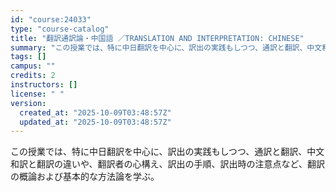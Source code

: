 ```yaml
---
id: "course:24033"
type: "course-catalog"
title: "翻訳通訳論・中国語 ／TRANSLATION AND INTERPRETATION: CHINESE"
summary: "この授業では、特に中日翻訳を中心に、訳出の実践もしつつ、通訳と翻訳、中文和訳と翻訳の違いや、翻訳者の心構え、訳出の手順、訳出時の注意点など、翻訳の概論および基本的な方法論を学ぶ。"
tags: []
campus: ""
credits: 2
instructors: []
license: " "
version:
  created_at: "2025-10-09T03:48:57Z"
  updated_at: "2025-10-09T03:48:57Z"
---
```


この授業では、特に中日翻訳を中心に、訳出の実践もしつつ、通訳と翻訳、中文和訳と翻訳の違いや、翻訳者の心構え、訳出の手順、訳出時の注意点など、翻訳の概論および基本的な方法論を学ぶ。
